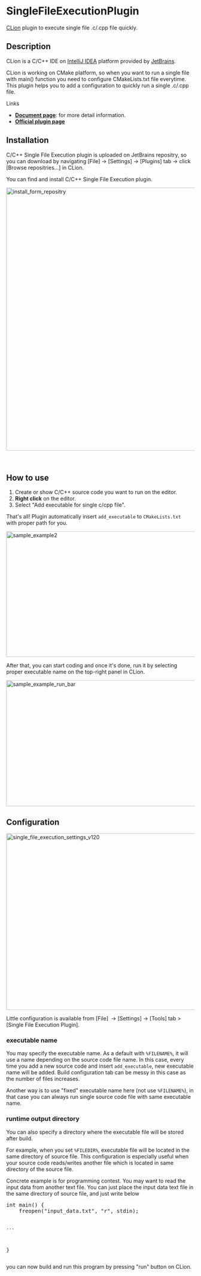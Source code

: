 # SingleFileExecutionPlugin
[CLion](https://www.jetbrains.com/clion/) plugin to execute single file .c/.cpp file quickly.

## Description
CLion is a C/C++ IDE on [IntelliJ IDEA](https://www.jetbrains.com/idea/) platform provided by [JetBrains](https://www.jetbrains.com/).

CLion is working on CMake platform, so when you want to run a single file with main() function you need to configure CMakeLists.txt file everytime.
This plugin helps you to add a configuration to quickly run a single .c/.cpp file.

Links

 - **[Document page](http://corochann.com/projects/single-file-execution-plugin)**: for more detail information.
 - **[Official plugin page](https://plugins.jetbrains.com/plugin/8352?pr=)**

<h2>Installation</h2>
<p>C/C++ Single File Execution plugin is uploaded on JetBrains repositry, so you can download by navigating [File] → [Settings] → [Plugins] tab → click [Browse repositries...] in CLion.</p>
<p>You can find and install C/C++ Single File Execution plugin.</p>
<p><a href="http://corochann.com/wp-content/uploads/2016/05/install_form_repositry.png"><img class="aligncenter size-full wp-image-939" src="http://corochann.com/wp-content/uploads/2016/05/install_form_repositry.png" alt="install_form_repositry" width="836" height="701" /></a></p>
<p>&nbsp;</p>
<h2>How to use</h2>
<ol>
<li>Create or show C/C++ source code you want to run on the editor.</li>
<li><strong>Right click</strong> on the editor.</li>
<li>Select "Add executable for single c/cpp file".</li>
</ol>
<p>That's all! Plugin automatically insert <code>add_executable</code> to <code>CMakeLists.txt</code> with proper path for you.</p>
<p><a href="http://corochann.com/wp-content/uploads/2016/05/sample_example2.png"><img class="aligncenter size-large wp-image-945" src="http://corochann.com/wp-content/uploads/2016/05/sample_example2-1024x490.png" alt="sample_example2" width="700" height="335" /></a></p>
<p>After that, you can start coding and once it's done, run it by selecting proper executable name on the top-right panel in CLion.</p>
<p><a href="http://corochann.com/wp-content/uploads/2016/05/sample_example_run_bar.png"><img class="aligncenter size-large wp-image-946" src="http://corochann.com/wp-content/uploads/2016/05/sample_example_run_bar-1024x491.png" alt="sample_example_run_bar" width="700" height="336" /></a></p>
<h2>Configuration</h2>
<p><a href="http://corochann.com/wp-content/uploads/2016/05/single_file_execution_settings_v120.png"><img class="aligncenter size-large wp-image-958" src="http://corochann.com/wp-content/uploads/2016/05/single_file_execution_settings_v120-1024x689.png" alt="single_file_execution_settings_v120" width="700" height="471" /></a></p>
<p>Little configuration is available from [File]  → [Settings] → [Tools] tab &gt; [Single File Execution Plugin].</p>
<h3>executable name</h3>
<p>You may specify the executable name. As a default with <code>%FILENAME%</code>, it will use a name depending on the source code file name. In this case, every time you add a new source code and insert <code>add_executable</code>, new executable name will be added. Build configuration tab can be messy in this case as the number of files increases.</p>
<p>Another way is to use "fixed" executable name here (not use <code>%FILENAME%</code>), in that case you can always run single source code file with same executable name.</p>
<h3>runtime output directory</h3>
<p>You can also specify a directory where the executable file will be stored after build.</p>
<p>For example, when you set <code>%FILEDIR%</code>, executable file will be located in the same directory of source file. This configuration is especially useful when your source code reads/writes another file which is located in same directory of the source file.</p>
<p>Concrete example is for programming contest. You may want to read the input data from another text file. You can just place the input data text file in the same directory of source file, and just write below</p>
<pre class="lang:c++ decode:true">int main() {
    freopen("input_data.txt", "r", stdin);

    ...

}</pre>
<p>you can now build and run this program by pressing "run" button on CLion.</p>
